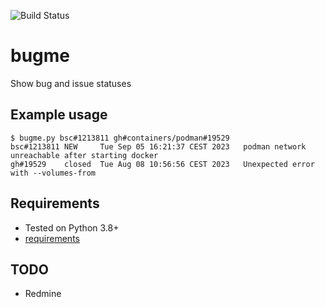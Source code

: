 ![Build Status](https://github.com/ricardobranco777/bugme/actions/workflows/ci.yml/badge.svg)

# bugme

Show bug and issue statuses

## Example usage

```
$ bugme.py bsc#1213811 gh#containers/podman#19529
bsc#1213811 NEW     Tue Sep 05 16:21:37 CEST 2023	podman network unreachable after starting docker
gh#19529	closed	Tue Aug 08 10:56:56 CEST 2023	Unexpected error with --volumes-from
```

## Requirements

- Tested on Python 3.8+
- [requirements](requirements-dev.txt)

## TODO

- Redmine
